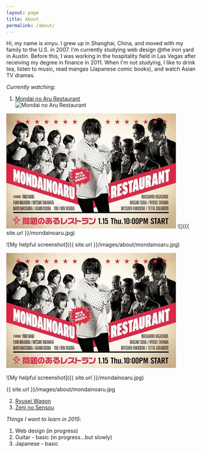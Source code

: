 ```yaml
---
layout: page
title: About
permalink: /about/
---
```


Hi, my name is xinyu. I grew up in Shanghai, China, and moved with my family to the U.S. in 2007. I'm currently studying web design @the iron yard in Austin. Before this, I was working in the hospitality field in Las Vegas after receiving my degree in finance in 2011. When I'm not studying, I like to drink tea, listen to music, read mangas (Japanese comic books), and watch Asian TV dramas.

*Currently watching*:  

1. [Mondai no Aru Restaurant](http://www.fujitv.co.jp/mondainoaru_restaurant/index.html)  
![](http://wiki.d-addicts.com/static/images/thumb/c/c0/Mondainoaru.jpg/450px-Mondainoaru.jpg "Mondai no Aru Restaurant") 

![](mondainoaru.jpg)
![]({{ site.url }}/mondainoaru.jpg)

![My helpful screenshot]({{ site.url }}/images/about/mondainoaru.jpg)

![My helpful screenshot](images/about/mondainoaru.jpg) 

![My helpful screenshot]({{ site.url }}/mondainoaru.jpg) 

{{ site.url }}/images/about/mondainoaru.jpg

2. [Ryusei Wagon](http://www.tbs.co.jp/ryusei_wagon/) 
3. [Zeni no Sensou](http://www.ktv.jp/zeni/index.html) 

*Things I want to learn in 2015*:

1. Web design (in progress)
2. Guitar - basic (in progress...but slowly)
3. Japanese - basic 

